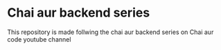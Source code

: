 # Chai aur backend series

This repository is made follwing the chai aur backend series on Chai aur code youtube channel